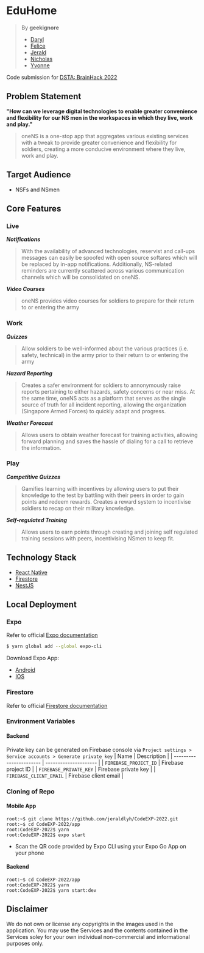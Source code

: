 # EduHome

> By **geekignore**
> - [Daryl](https://github.com/wongdaryl)
> - [Felice](https://github.com/felicepng/)
> - [Jerald](http://github.com/jeraldlyh/)
> - [Nicholas](http://github.com/oversparkling/)
> - [Yvonne](https://github.com/yvonnelhs/)

Code submission for [DSTA: BrainHack 2022](https://www.brainhack2022.com)

## Problem Statement
**"How can we leverage digital technologies to enable greater convenience and flexibility for our NS men in the workspaces in which they live, work and play."**
> oneNS is a one-stop app that aggregates various existing services with a tweak to provide greater convenience and flexibility for soldiers, creating a more conducive environment where they live, work and play.

## Target Audience
- NSFs and NSmen

## Core Features
### Live
***Notifications***
> With the availability of advanced technologies, reservist and call-ups messages can easily be spoofed with open source softares which will be replaced by in-app notifications. Additionally, NS-related reminders are currently scattered across various communication channels which will be consolidated on oneNS.

***Video Courses***
> oneNS provides video courses for soldiers to prepare for their return to or entering the army

### Work
***Quizzes***
> Allow soldiers to be well-informed about the various practices (i.e. safety, technical) in the army prior to their return to or entering the army

***Hazard Reporting***
> Creates a safer environment for soldiers to annonymously raise reports pertaining to either hazards, safety concerns or near miss. At the same time, oneNS acts as a platform that serves as the single source of truth for all incident reporting, allowing the organization (Singapore Armed Forces) to quickly adapt and progress.

***Weather Forecast***
> Allows users to obtain weather forecast for training activities, allowing forward planning and saves the hassle of dialing for a call to retrieve the information.

### Play
***Competitive Quizzes***
> Gamifies learning with incentives by allowing users to put their knowledge to the test by battling with their peers in order to gain points and redeem rewards. Creates a reward system to incentivise soldiers to recap on their military knowledge.

***Self-regulated Training***
> Allows users to earn points through creating and joining self regulated training sessions with peers, incentivising NSmen to keep fit.

## Technology Stack
- [React Native](https://reactnative.dev/)
- [Firestore](https://firebase.google.com/docs/firestore)
- [NestJS](https://nestjs.com/)

## Local Deployment
### Expo
Refer to official [Expo documentation](https://docs.expo.io/get-started/installation/)
```bash
$ yarn global add --global expo-cli
```
Download Expo App:
- [Android](https://play.google.com/store/apps/details?id=host.exp.exponent)
- [IOS](https://itunes.com/apps/exponent)

### Firestore
Refer to official [Firestore documentation](https://firebase.google.com/docs/firestore/quickstart)

### Environment Variables
#### Backend
Private key can be generated on Firebase console via `Project settings > Service accounts > Generate private key`
| Name                    | Description           |
| ----------------------- | --------------------- |
| `FIREBASE_PROJECT_ID`   | Firebase project ID   |
| `FIREBASE_PRIVATE_KEY`  | Firebase private key  |
| `FIREBASE_CLIENT_EMAIL` | Firebase client email |


### Cloning of Repo
#### Mobile App
```console
root:~$ git clone https://github.com/jeraldlyh/CodeEXP-2022.git
root:~$ cd CodeEXP-2022/app
root:CodeEXP-2022$ yarn
root:CodeEXP-2022$ expo start
```
- Scan the QR code provided by Expo CLI using your Expo Go App on your phone

#### Backend
```console
root:~$ cd CodeEXP-2022/app
root:CodeEXP-2022$ yarn
root:CodeEXP-2022$ yarn start:dev
```

## Disclaimer
We do not own or license any copyrights in the images used in the application. You may use the Services and the contents contained in the Services soley for your own individual non-commercial and informational purposes only.
